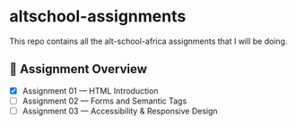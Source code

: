 # altschool-assignments

This repo contains all the alt-school-africa assignments that I will be doing.

## 📌 Assignment Overview

-   [x] Assignment 01 — HTML Introduction
-   [ ] Assignment 02 — Forms and Semantic Tags
-   [ ] Assignment 03 — Accessibility & Responsive Design
